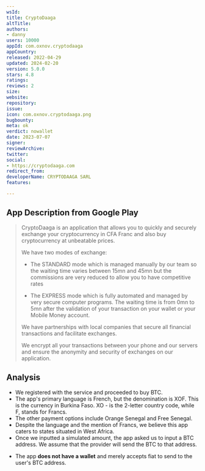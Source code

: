 ```yaml
---
wsId: 
title: CryptoDaaga
altTitle: 
authors:
- danny
users: 10000
appId: com.oxnov.cryptodaaga
appCountry: 
released: 2022-04-29
updated: 2024-02-20
version: 5.0.0
stars: 4.8
ratings: 
reviews: 2
size: 
website: 
repository: 
issue: 
icon: com.oxnov.cryptodaaga.png
bugbounty: 
meta: ok
verdict: nowallet
date: 2023-07-07
signer: 
reviewArchive: 
twitter: 
social:
- https://cryptodaaga.com
redirect_from: 
developerName: CRYPTODAAGA SARL
features: 

---
```


## App Description from Google Play

> CryptoDaaga is an application that allows you to quickly and securely exchange your cryptocurrency in CFA Franc and also buy cryptocurrency at unbeatable prices.
>
> We have two modes of exchange:
>
> - The STANDARD mode which is managed manually by our team so the waiting time varies between 15mn and 45mn but the commissions are very reduced to allow you to have competitive rates
>
> - The EXPRESS mode which is fully automated and managed by very secure computer programs. The waiting time is from 0mn to 5mn after the validation of your transaction on your wallet or your Mobile Money account.
>
> We have partnerships with local companies that secure all financial transactions and facilitate exchanges.
>
> We encrypt all your transactions between your phone and our servers and ensure the anonymity and security of exchanges on our application.

## Analysis

- We registered with the service and proceeded to buy BTC.
- The app's primary language is French, but the denomination is XOF. This is the currency in Burkina Faso. XO - is the 2-letter country code, while F, stands for Francs.
- The other payment options include Orange Senegal and Free Senegal.
- Despite the language and the mention of Francs, we believe this app caters to states situated in West Africa.
- Once we inputted a simulated amount, the app asked us to input a BTC address. We assume that the provider will send the BTC to that address.
* The app **does not have a wallet** and merely accepts fiat to send to the user's BTC address.
